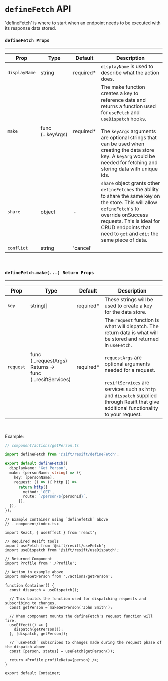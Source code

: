 # `defineFetch` API

'defineFetch' is where to start when an endpoint needs to be executed with its response data stored.

### `defineFetch Props`

---

| Prop          | Type              | Default    | Description                                                                                                                                                                                                                                                                                                  |
| ------------- | ----------------- | ---------- | ------------------------------------------------------------------------------------------------------------------------------------------------------------------------------------------------------------------------------------------------------------------------------------------------------------ |
| `displayName` | string            | required\* | `displayName` is used to describe what the action does.                                                                                                                                                                                                                                                      |
| `make`        | func (...keyArgs) | required\* | The make function creates a key to reference data and returns a function used for `useFetch` and `useDispatch` hooks. <br /><br /> The `keyArgs` arguments are optional strings that can be used when creating the data store key. A `keyArg` would be needed for fetching and storing data with unique ids. |
| `share`       | object            | -          | `share` object grants other `defineFetches` the ability to share the same key on the store. This will allow `defineFetch`'s to override onSuccess requests. This is ideal for CRUD endpoints that need to `get` and `edit` the same piece of data.                                                           |
| `conflict`    | string            | 'cancel'   |                                                                                                                                                                                                                                                                                                              |

&nbsp;

### `defineFetch.make(...) Return Props`

---

| Prop      | Type                                                                        | Default    | Description                                                                                                                                                                                                                                                                                                                                   |
| --------- | --------------------------------------------------------------------------- | ---------- | --------------------------------------------------------------------------------------------------------------------------------------------------------------------------------------------------------------------------------------------------------------------------------------------------------------------------------------------- |
| `key`     | string[]                                                                    | required\* | These strings will be used to create a key for the data store.                                                                                                                                                                                                                                                                                |
| `request` | func (...requestArgs)<br /> Returns -> <br /> func (...resiftServices) <br> | required\* | The `request` function is what will dispatch. The return data is what will be stored and returned in `useFetch`. <br /><br /> `requestArgs` are optional arguments needed for a request. <br /><br /> `resiftServices` are services such as `http` and `dispatch` supplied through Resift that give additional functionality to your request. |

&nbsp;

Example:

```ts
// component/actions/getPerson.ts

import defineFetch from '@sift/resift/defineFetch';

export default defineFetch({
  displayName: 'Get Person',
  make: (personName: string) => ({
    key: [personName],
    request: () => ({ http }) =>
      return http({
        method: 'GET',
        route: `/person/${personId}`,
      }),
  }),
});
```

```tsx
// Example container using `definefetch` above
// - component/index.tsx

import React, { useEffect } from 'react';

// Required Resift tools
import useFetch from '@sift/resift/useFetch';
import useDispatch from '@sift/resift/useDispatch';

// Returned Component
import Profile from './Profile';

// Action in example above
import makeGetPerson from './actions/getPerson';

function Container() {
  const dispatch = useDispatch();

  // This builds the function used for dispatching requests and subscribing to changes.
  const getPerson = makeGetPerson('John Smith');

  // When component mounts the defineFetch's request function will fire.
  useEffect(() => {
    dispatch(getPerson());
  }, [dispatch, getPerson]);

  // `useFetch` subscribes to changes made during the request phase of the dispatch above
  const [person, status] = useFetch(getPerson());

  return <Profile profileData={person} />;
}

export default Container;
```
